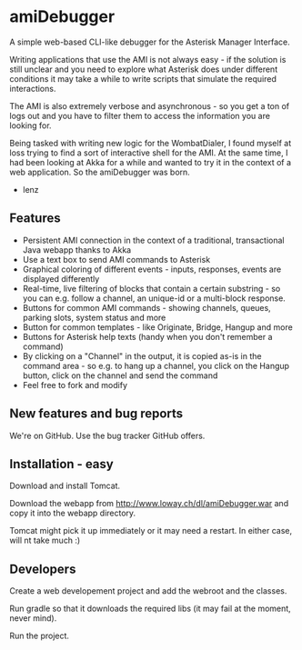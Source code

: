amiDebugger
===========

A simple web-based CLI-like debugger for the Asterisk Manager Interface.

Writing applications that use the AMI is not always easy - if the solution
is still unclear and you need to explore what Asterisk does under different 
conditions it may take a while to write scripts that simulate the required interactions.

The AMI is also extremely verbose and asynchronous - so you get a ton of logs
out and you have to filter them to access the information you are looking for.

Being tasked with writing new logic for the WombatDialer, I found myself at loss
trying to find a sort of interactive shell for the AMI. At the same time, I had 
been looking at Akka for a while and wanted to try it in the context of a web 
application. So the amiDebugger was born.

   - lenz


Features
--------

* Persistent AMI connection in the context of a traditional, transactional Java 
  webapp thanks to Akka
* Use a text box to send AMI commands to Asterisk
* Graphical coloring of different events - inputs, responses, events are displayed 
  differently
* Real-time, live filtering of blocks that contain a certain substring - so you can e.g. follow
  a channel, an unique-id or a multi-block response.
* Buttons for common AMI commands - showing channels, queues, parking slots, system
  status and more
* Button for common templates - like Originate, Bridge, Hangup and more
* Buttons for Asterisk help texts (handy when you don't remember a command)
* By clicking on a "Channel" in the output, it is copied as-is in the command area - so e.g. 
  to hang up a channel, you click on the Hangup button, click on the channel and
  send the command
* Feel free to fork and modify

New features and bug reports
----------------------------

We're on GitHub. Use the bug tracker GitHub offers.


Installation - easy
-------------------

Download and install Tomcat.

Download the webapp from http://www.loway.ch/dl/amiDebugger.war and copy it into the
webapp directory.

Tomcat might pick it up immediately or it may need a restart. In either case, 
will nt take much :)


Developers
----------

Create a web developement project and add the webroot and the classes.

Run gradle so that it downloads the required libs (it may fail at the moment, never mind).

Run the project.


